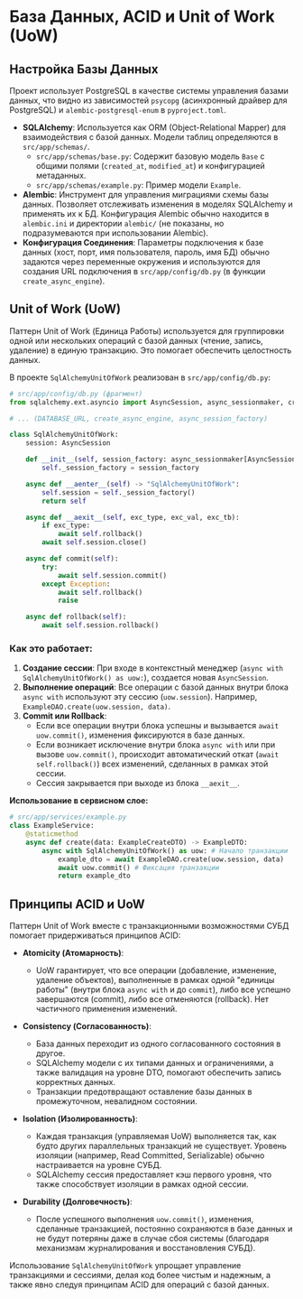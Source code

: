 # База Данных, ACID и Unit of Work (UoW)

## Настройка Базы Данных

Проект использует PostgreSQL в качестве системы управления базами данных, что видно из зависимостей `psycopg` (асинхронный драйвер для PostgreSQL) и `alembic-postgresql-enum` в `pyproject.toml`.

-   **SQLAlchemy**: Используется как ORM (Object-Relational Mapper) для взаимодействия с базой данных. Модели таблиц определяются в `src/app/schemas/`.
    -   `src/app/schemas/base.py`: Содержит базовую модель `Base` с общими полями (`created_at`, `modified_at`) и конфигурацией метаданных.
    -   `src/app/schemas/example.py`: Пример модели `Example`.
-   **Alembic**: Инструмент для управления миграциями схемы базы данных. Позволяет отслеживать изменения в моделях SQLAlchemy и применять их к БД. Конфигурация Alembic обычно находится в `alembic.ini` и директории `alembic/` (не показаны, но подразумеваются при использовании Alembic).
-   **Конфигурация Соединения**: Параметры подключения к базе данных (хост, порт, имя пользователя, пароль, имя БД) обычно задаются через переменные окружения и используются для создания URL подключения в `src/app/config/db.py` (в функции `create_async_engine`).

## Unit of Work (UoW)

Паттерн Unit of Work (Единица Работы) используется для группировки одной или нескольких операций с базой данных (чтение, запись, удаление) в единую транзакцию. Это помогает обеспечить целостность данных.

В проекте `SqlAlchemyUnitOfWork` реализован в `src/app/config/db.py`:

```python
# src/app/config/db.py (фрагмент)
from sqlalchemy.ext.asyncio import AsyncSession, async_sessionmaker, create_async_engine

# ... (DATABASE_URL, create_async_engine, async_session_factory)

class SqlAlchemyUnitOfWork:
    session: AsyncSession

    def __init__(self, session_factory: async_sessionmaker[AsyncSession] = async_session_factory):
        self._session_factory = session_factory

    async def __aenter__(self) -> "SqlAlchemyUnitOfWork":
        self.session = self._session_factory()
        return self

    async def __aexit__(self, exc_type, exc_val, exc_tb):
        if exc_type:
            await self.rollback()
        await self.session.close()

    async def commit(self):
        try:
            await self.session.commit()
        except Exception:
            await self.rollback()
            raise

    async def rollback(self):
        await self.session.rollback()
```

### Как это работает:

1.  **Создание сессии**: При входе в контекстный менеджер (`async with SqlAlchemyUnitOfWork() as uow:`), создается новая `AsyncSession`.
2.  **Выполнение операций**: Все операции с базой данных внутри блока `async with` используют эту сессию (`uow.session`). Например, `ExampleDAO.create(uow.session, data)`.
3.  **Commit или Rollback**:
    -   Если все операции внутри блока успешны и вызывается `await uow.commit()`, изменения фиксируются в базе данных.
    -   Если возникает исключение внутри блока `async with` или при вызове `uow.commit()`, происходит автоматический откат (`await self.rollback()`) всех изменений, сделанных в рамках этой сессии.
    -   Сессия закрывается при выходе из блока `__aexit__`.

**Использование в сервисном слое:**

```python
# src/app/services/example.py
class ExampleService:
    @staticmethod
    async def create(data: ExampleCreateDTO) -> ExampleDTO:
        async with SqlAlchemyUnitOfWork() as uow: # Начало транзакции
            example_dto = await ExampleDAO.create(uow.session, data)
            await uow.commit() # Фиксация транзакции
            return example_dto
```

## Принципы ACID и UoW

Паттерн Unit of Work вместе с транзакционными возможностями СУБД помогает придерживаться принципов ACID:

-   **Atomicity (Атомарность)**:
    -   UoW гарантирует, что все операции (добавление, изменение, удаление объектов), выполненные в рамках одной "единицы работы" (внутри блока `async with` и до `commit`), либо все успешно завершаются (commit), либо все отменяются (rollback). Нет частичного применения изменений.

-   **Consistency (Согласованность)**:
    -   База данных переходит из одного согласованного состояния в другое.
    -   SQLAlchemy модели с их типами данных и ограничениями, а также валидация на уровне DTO, помогают обеспечить запись корректных данных.
    -   Транзакции предотвращают оставление базы данных в промежуточном, невалидном состоянии.

-   **Isolation (Изолированность)**:
    -   Каждая транзакция (управляемая UoW) выполняется так, как будто других параллельных транзакций не существует. Уровень изоляции (например, Read Committed, Serializable) обычно настраивается на уровне СУБД.
    -   SQLAlchemy сессия предоставляет кэш первого уровня, что также способствует изоляции в рамках одной сессии.

-   **Durability (Долговечность)**:
    -   После успешного выполнения `uow.commit()`, изменения, сделанные транзакцией, постоянно сохраняются в базе данных и не будут потеряны даже в случае сбоя системы (благодаря механизмам журналирования и восстановления СУБД).

Использование `SqlAlchemyUnitOfWork` упрощает управление транзакциями и сессиями, делая код более чистым и надежным, а также явно следуя принципам ACID для операций с базой данных.
